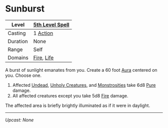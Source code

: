 # Sunburst

| Level    | [5th Level Spell](5th%20Level%20Spells.md)                                   |
| -------- | ---------------------------------------------------------------------------- |
| Casting  | 1 [Action](../../../../Game%20Procedures/Core%20Procedures/Action.md)        |
| Duration | None                                                                         |
| Range    | Self                                                                         |
| Domains  | [Fire](../../Spell%20Domains/Fire.md), [Life](../../Spell%20Domains/Life.md) |

A burst of sunlight emanates from you. Create a 60 foot [Aura](../../Areas%20of%20Effect/Aura.md) centered on you. Choose one.

1. Affected [Undead](../../../../Resources%20for%20GMs/Creatures/Creature%20Types/Undead.md), [Unholy Creatures](../../../../Resources%20for%20GMs/Creatures/Creature%20Types/Unholy%20Creature.md), and [Monstrosities](../../../../Resources%20for%20GMs/Creatures/Creature%20Types/Monstrosity.md) take 6d8 [Pure](../../../../Game%20Procedures/Combat/Damage%20Types/Pure.md) damage.
2. All affected creatures except you take 5d8 [Fire](../../../../Game%20Procedures/Combat/Damage%20Types/Fire.md) damage.

The affected area is briefly brightly illuminated as if it were in daylight.

---
*Upcast: None*
